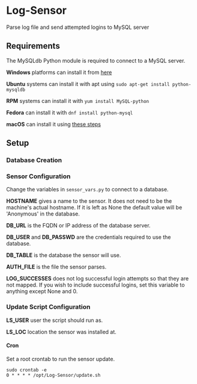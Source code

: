 # Log-Sensor
Parse log file and send attempted logins to MySQL server

## Requirements
The MySQLdb Python module is required to connect to a MySQL server.

**Windows** platforms can install it from [here](https://sourceforge.net/projects/mysql-python/files/)

**Ubuntu** systems can install it with apt using `sudo apt-get install python-mysqldb`

**RPM** systems can install it with `yum install MySQL-python`

**Fedora** can install it with `dnf install python-mysql`

**macOS** can install it using [these steps](https://stackoverflow.com/questions/1448429/how-to-install-mysqldb-python-data-access-library-to-mysql-on-mac-os-x#1448476)

## Setup

### Database Creation


### Sensor Configuration
Change the variables in `sensor_vars.py` to connect to a database.

**HOSTNAME** gives a name to the sensor. It does not need to be the machine's actual hostname. If it is left as None the default value will be 'Anonymous' in the database.

**DB_URL** is the FQDN or IP address of the database server.

**DB_USER** and **DB_PASSWD** are the credentials required to use the database.

**DB_TABLE** is the database the sensor will use.

**AUTH_FILE** is the file the sensor parses.

**LOG_SUCCESSES** does not log successful login attempts so that they are not mapped. If you wish to include successful logins, set this variable to anything except None and 0.

### Update Script Configuration
**LS_USER** user the script should run as.

**LS_LOC** location the sensor was installed at.


#### Cron
Set a root crontab to run the sensor update.
```
sudo crontab -e
0 * * * * /opt/Log-Sensor/update.sh
```
